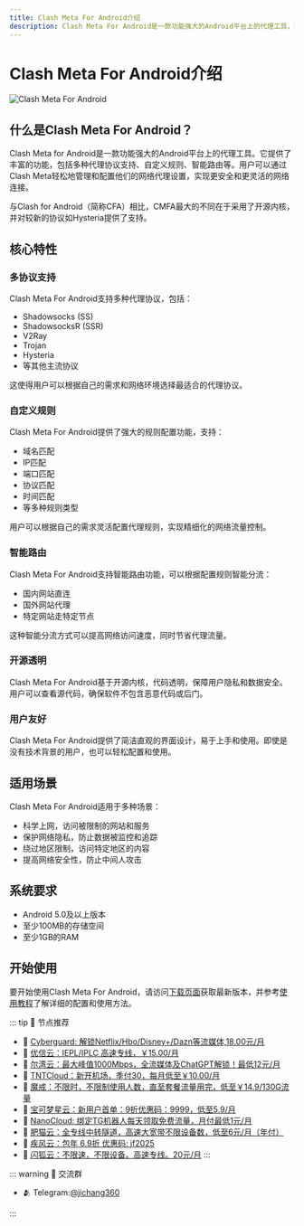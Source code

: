 ```yaml
---
title: Clash Meta For Android介绍
description: Clash Meta For Android是一款功能强大的Android平台上的代理工具，提供多种代理协议支持、自定义规则、智能路由等功能
---
```


# Clash Meta For Android介绍

![Clash Meta For Android](/assets/logo.webp "Clash Meta For Android")

## 什么是Clash Meta For Android？

Clash Meta for Android是一款功能强大的Android平台上的代理工具。它提供了丰富的功能，包括多种代理协议支持、自定义规则、智能路由等。用户可以通过Clash Meta轻松地管理和配置他们的网络代理设置，实现更安全和更灵活的网络连接。

与Clash for Android（简称CFA）相比，CMFA最大的不同在于采用了开源内核，并对较新的协议如Hysteria提供了支持。

## 核心特性

### 多协议支持

Clash Meta For Android支持多种代理协议，包括：

- Shadowsocks (SS)
- ShadowsocksR (SSR)
- V2Ray
- Trojan
- Hysteria
- 等其他主流协议

这使得用户可以根据自己的需求和网络环境选择最适合的代理协议。

### 自定义规则

Clash Meta For Android提供了强大的规则配置功能，支持：

- 域名匹配
- IP匹配
- 端口匹配
- 协议匹配
- 时间匹配
- 等多种规则类型

用户可以根据自己的需求灵活配置代理规则，实现精细化的网络流量控制。

### 智能路由

Clash Meta For Android支持智能路由功能，可以根据配置规则智能分流：

- 国内网站直连
- 国外网站代理
- 特定网站走特定节点

这种智能分流方式可以提高网络访问速度，同时节省代理流量。

### 开源透明

Clash Meta For Android基于开源内核，代码透明，保障用户隐私和数据安全。用户可以查看源代码，确保软件不包含恶意代码或后门。

### 用户友好

Clash Meta For Android提供了简洁直观的界面设计，易于上手和使用。即使是没有技术背景的用户，也可以轻松配置和使用。

## 适用场景

Clash Meta For Android适用于多种场景：

- 科学上网，访问被限制的网站和服务
- 保护网络隐私，防止数据被监控和追踪
- 绕过地区限制，访问特定地区的内容
- 提高网络安全性，防止中间人攻击

## 系统要求

- Android 5.0及以上版本
- 至少100MB的存储空间
- 至少1GB的RAM

## 开始使用

要开始使用Clash Meta For Android，请访问[下载页面](/download.md)获取最新版本，并参考[使用教程](/tutorial.md)了解详细的配置和使用方法。

::: tip 🎉 节点推荐
- 🚀 [Cyberguard: 解锁Netflix/Hbo/Disney+/Dazn等流媒体,18.00元/月](https://a.suola.link/cyberguard)<br>
- 🚀 [优信云：IEPL/IPLC 高速专线，￥15.00/月](https://a.suola.link/youxinyun)<br>
- 🚀 [尔湾云：最大峰值1000Mbps，全流媒体及ChatGPT解锁！最低12元/月](https://a.suola.link/erwan)<br>
- 🚀 [TNTCloud：新开机场，季付30，每月低至￥10.00/月](https://a.suola.link/tnt)<br>
- 🚀 [魔戒：不限时，不限制使用人数，直至套餐流量用完，低至￥14.9/130G流量](https://a.suola.link/mojie)<br>
- 🚀 [宝可梦星云：新用户首单：9折优惠码：9999，低至5.9/月 ](https://a.suola.link/pokemon)<br>
- 🚀 [NanoCloud: 绑定TG机器人每天领取免费流量，月付最低1元/月](https://a.suola.link/nanocloud)<br>
- 🚀 [肥猫云：全专线中转隧道，高速大宽带不限设备数，低至6元/月（年付）](https://a.suola.link/feimao)<br>
- 🚀 [疾风云：包年 6.9折 优惠码: jf2025](https://a.suola.link/jifeng)<br>
- 🚀 [闪狐云：不限速，不限设备。高速专线。20元/月](https://a.suola.link/shy)
:::

::: warning  💬 交流群

- 🫂 Telegram:[@jichang360](https://t.me/jichang360)

:::